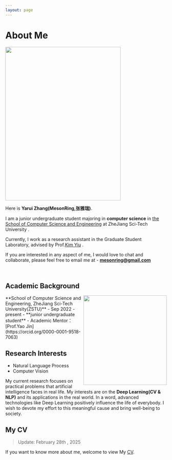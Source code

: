```yaml
---
layout: page
---
```


# About Me

<img src="https:///zyrzjyzxy.github.io/images/zyr/zyr_life.jpg" class="floatpic" width="360" height="480">

Here is **Yarui Zhang(MesonRing,张雅瑞)**.


I am a junior undergraduate student majoring in **computer science** in [the School of Computer Science and Engineering](https://scst.zstu.edu.cn/) at ZheJiang Sci-Tech University . 

Currently, I work as a research assistant in the Graduate Student Laboratory, advised by Prof.[Kim Yiu](https://www.scholarmate.com/P/iQrQNj) .

If you are interested in any aspect of me, I would love to chat and collaborate, please feel free to email me at - **mesonring@gmail.com** 


<br>

## Academic Background
<img src="https:///zyrzjyzxy.github.io/images/zyr/ZSTU.jpg" class="floatpic" width="260" height="280" style="float: right;">
**School of Computer Science and Engineering, ZheJiang Sci-Tech University(ZSTU)**
- Sep 2022 - present
- **junior undergraduate student**
<!-- - GPA Ranking: **1/177（top 1%)** -->
- Academic Mentor：[Prof.Yao Jin](https://orcid.org/0000-0001-9518-7063)


## Research Interests

- Natural Language Process
- Computer Vision

My current research focuses on practical problems that artificial intelligence faces in real life. My interests are on the **Deep Learning(CV & NLP)** and its applications in the real world. In a word, advanced technologies like Deep Learning positively influence the life of everybody.  I wish to devote my effort to this meaningful cause and bring well-being to society.
<br>

## My CV

> Update: February 28th , 2025

If you want to know more about me, welcome to view My [CV](https:///zyrzjyzxy.github.io/file/zyr_20250228.pdf ).
<br>